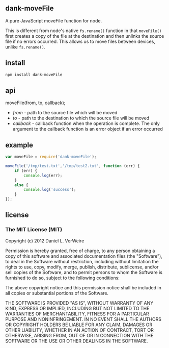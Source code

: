 dank-moveFile
-------------

A pure JavaScript moveFile function for node.

This is different from node's native `fs.rename()` function in that 
`moveFile()` first creates a copy of the file at the destination and then 
unlinks the source file if no errors occurred. This allows us to move files
between devices, unlike `fs.rename()`.


install
-------

```bash
npm install dank-moveFile
```

api
---

moveFile(from, to, callback);

* _from_ - path to the source file which will be moved
* _to_  - path to the destination to which the source file will be moved
* _callback_ - callback function when the operation is complete. The only
	argument to the callback function is an error object if an error 
	occurred

example
-------

```javascript
var moveFile = require('dank-moveFile');

moveFile('/tmp/test.txt','/tmp/test2.txt', function (err) {
	if (err) {
		console.log(err);
	}
	else {
		console.log('success');
	}
});
```

license
-------

### The MIT License (MIT)


Copyright (c) 2012 Daniel L. VerWeire

Permission is hereby granted, free of charge, to any person obtaining
a copy of this software and associated documentation files (the
"Software"), to deal in the Software without restriction, including
without limitation the rights to use, copy, modify, merge, publish,
distribute, sublicense, and/or sell copies of the Software, and to
permit persons to whom the Software is furnished to do so, subject to
the following conditions:

The above copyright notice and this permission notice shall be
included in all copies or substantial portions of the Software.

THE SOFTWARE IS PROVIDED "AS IS", WITHOUT WARRANTY OF ANY KIND,
EXPRESS OR IMPLIED, INCLUDING BUT NOT LIMITED TO THE WARRANTIES OF
MERCHANTABILITY, FITNESS FOR A PARTICULAR PURPOSE AND NONINFRINGEMENT.
IN NO EVENT SHALL THE AUTHORS OR COPYRIGHT HOLDERS BE LIABLE FOR ANY
CLAIM, DAMAGES OR OTHER LIABILITY, WHETHER IN AN ACTION OF CONTRACT,
TORT OR OTHERWISE, ARISING FROM, OUT OF OR IN CONNECTION WITH THE
SOFTWARE OR THE USE OR OTHER DEALINGS IN THE SOFTWARE.

